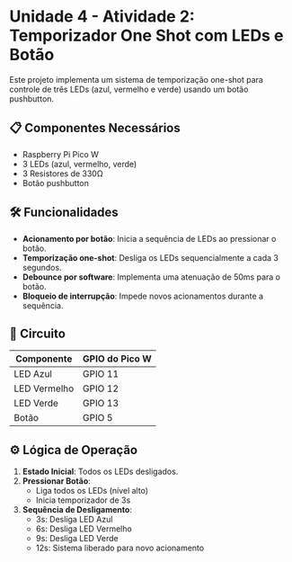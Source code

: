 # Unidade 4 - Atividade 2: Temporizador One Shot com LEDs e Botão

Este projeto implementa um sistema de temporização one-shot para controle de três LEDs (azul, vermelho e verde) usando um botão pushbutton.

## 📋 Componentes Necessários
- Raspberry Pi Pico W
- 3 LEDs (azul, vermelho, verde)
- 3 Resistores de 330Ω
- Botão pushbutton

## 🛠 Funcionalidades
- **Acionamento por botão**: Inicia a sequência de LEDs ao pressionar o botão.
- **Temporização one-shot**: Desliga os LEDs sequencialmente a cada 3 segundos.
- **Debounce por software**: Implementa uma atenuação de 50ms para o botão.
- **Bloqueio de interrupção**: Impede novos acionamentos durante a sequência.

## 🔌 Circuito
| Componente  | GPIO do Pico W |
|-------------|----------------|
| LED Azul    | GPIO 11        |
| LED Vermelho| GPIO 12        |
| LED Verde   | GPIO 13        |
| Botão       | GPIO 5         |

## ⚙️ Lógica de Operação
1. **Estado Inicial**: Todos os LEDs desligados.
2. **Pressionar Botão**:
   - Liga todos os LEDs (nível alto)
   - Inicia temporizador de 3s
3. **Sequência de Desligamento**:
   - 3s: Desliga LED Azul
   - 6s: Desliga LED Vermelho
   - 9s: Desliga LED Verde
   - 12s: Sistema liberado para novo acionamento
